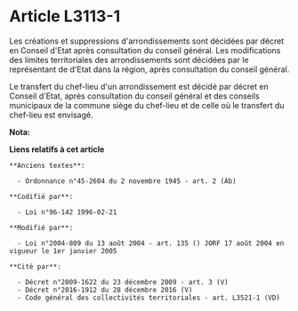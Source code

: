 # Article L3113-1

Les créations et suppressions d'arrondissements sont décidées par décret en Conseil d'Etat après consultation du conseil
général. Les modifications des limites territoriales des arrondissements sont décidées par le représentant de d'Etat dans la
région, après consultation du conseil général.

Le transfert du chef-lieu d'un arrondissement est décidé par décret en Conseil d'Etat, après consultation du conseil général
et des conseils municipaux de la commune siège du chef-lieu et de celle où le transfert du chef-lieu est envisagé.

**Nota:**



**Liens relatifs à cet article**

	**Anciens textes**:

	  - Ordonnance n°45-2604 du 2 novembre 1945 - art. 2 (Ab)

	**Codifié par**:

	  - Loi n°96-142 1996-02-21

	**Modifié par**:

	  - Loi n°2004-809 du 13 août 2004 - art. 135 () JORF 17 août 2004 en vigueur le 1er janvier 2005

	**Cité par**:

	  - Décret n°2009-1622 du 23 décembre 2009 - art. 3 (V)
	  - Décret n°2016-1912 du 28 décembre 2016 (V)
	  - Code général des collectivités territoriales - art. L3521-1 (VD)

